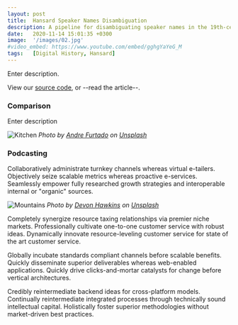 ```yaml
---
layout: post
title:  Hansard Speaker Names Disambiguation
description: A pipeline for disambiguating speaker names in the 19th-century British Parliamentary debates.
date:   2020-11-14 15:01:35 +0300
image:  '/images/02.jpg'
#video_embed: https://www.youtube.com/embed/gghgYaYeG_M
tags:   [Digital History, Hansard]
---
```


Enter description. 

View our [source code](https://github.com/stephbuon/hansard-speakers), or --read the article--. 

### Comparison

Enter description 

![Kitchen]({{site.baseurl}}/images/02-1.jpg#wide)
*Photo by [Andre Furtado](https://unsplash.com/photos/u_6Zj2d1I5Q) on [Unsplash](https://unsplash.com/)*

### Podcasting

Collaboratively administrate turnkey channels whereas virtual e-tailers. Objectively seize scalable metrics whereas proactive e-services. Seamlessly empower fully researched growth strategies and interoperable internal or "organic" sources.

![Mountains]({{site.baseurl}}/images/02-2.jpg)
*Photo by [Devon Hawkins](https://unsplash.com/photos/2IWxOWMVB6w) on [Unsplash](https://unsplash.com/)*

Completely synergize resource taxing relationships via premier niche markets. Professionally cultivate one-to-one customer service with robust ideas. Dynamically innovate resource-leveling customer service for state of the art customer service.

Globally incubate standards compliant channels before scalable benefits. Quickly disseminate superior deliverables whereas web-enabled applications. Quickly drive clicks-and-mortar catalysts for change before vertical architectures.

Credibly reintermediate backend ideas for cross-platform models. Continually reintermediate integrated processes through technically sound intellectual capital. Holistically foster superior methodologies without market-driven best practices.